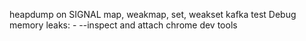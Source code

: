 heapdump on SIGNAL
map, weakmap, set, weakset
kafka test
Debug memory leaks:
    - --inspect and attach chrome dev tools